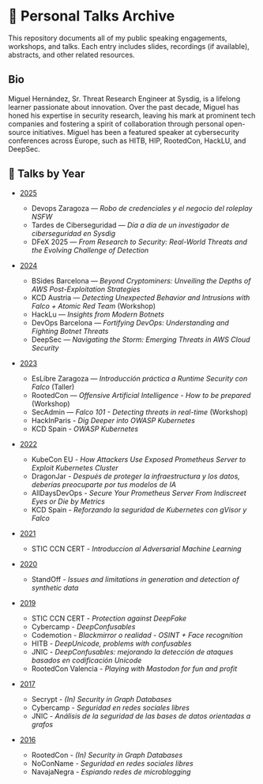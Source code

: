 # 🎤 Personal Talks Archive

This repository documents all of my public speaking engagements, workshops, and talks. Each entry includes slides, recordings (if available), abstracts, and other related resources.

## Bio

Miguel Hernández, Sr. Threat Research Engineer at Sysdig, is a lifelong learner passionate about innovation. Over the past decade, Miguel has honed his expertise in security research, leaving his mark at prominent tech companies and fostering a spirit of collaboration through personal open-source initiatives. Miguel has been a featured speaker at cybersecurity conferences across Europe, such as HITB, HIP, RootedCon, HackLU, and DeepSec.

## 📅 Talks by Year

- [2025](./2025/)
  - Devops Zaragoza — *Robo de credenciales y el negocio del roleplay NSFW*
  - Tardes de Ciberseguridad — *Día a día de un investigador de ciberseguridad en Sysdig*
  - DFeX 2025 — *From Research to Security: Real-World Threats and the Evolving Challenge of Detection*

- [2024](./2024/)
  - BSides Barcelona — *Beyond Cryptominers: Unveiling the Depths of AWS Post-Exploitation Strategies*
  - KCD Austria — *Detecting Unexpected Behavior and Intrusions with Falco + Atomic Red Team* (Workshop)
  - HackLu — *Insights from Modern Botnets*
  - DevOps Barcelona — *Fortifying DevOps: Understanding and Fighting Botnet Threats*
  - DeepSec — *Navigating the Storm: Emerging Threats in AWS Cloud Security*

- [2023](./2023/)
  - EsLibre Zaragoza — *Introducción práctica a Runtime Security con Falco* (Taller)
  - RootedCon — *Offensive Artificial Intelligence - How to be prepared* (Workshop)
  - SecAdmin — *Falco 101 - Detecting threats in real-time* (Workshop)
  - HackInParis - *Dig Deeper into OWASP Kubernetes*
  - KCD Spain - *OWASP Kubernetes*

- [2022](./2022/)
  - KubeCon EU - *How Attackers Use Exposed Prometheus Server to Exploit Kubernetes Cluster*
  - DragonJar - *Después de proteger la infraestructura y los datos, deberías preocuparte por tus modelos de IA*
  - AllDaysDevOps - *Secure Your Prometheus Server From Indiscreet Eyes or Die by Metrics* 
  - KCD Spain - *Reforzando la seguridad de Kubernetes con gVisor y Falco*

- [2021](./2021/)
  - STIC CCN CERT - *Introduccion al Adversarial Machine Learning*

- [2020](./2020/)
  - StandOff - *Issues and limitations in generation and detection of synthetic data*

- [2019](./2019/)
  - STIC CCN CERT - *Protection against DeepFake*
  - Cybercamp - *DeepConfusables*
  - Codemotion - *Blackmirror o realidad - OSINT + Face recognition*
  - HITB - *DeepUnicode, problems with confusables*
  - JNIC - *DeepConfusables: mejorando la detección de ataques basados en codificación Unicode*
  - RootedCon Valencia - *Playing with Mastodon for fun and profit*

- [2017](./2017/)
  - Secrypt - *(In) Security in Graph Databases*
  - Cybercamp - *Seguridad en redes sociales libres*
  - JNIC - *Análisis de la seguridad de las bases de datos orientadas a grafos*

- [2016](./2016/)
  - RootedCon - *(In) Security in Graph Databases*
  - NoConName - *Seguridad en redes sociales libres*
  - NavajaNegra - *Espiando redes de microblogging*